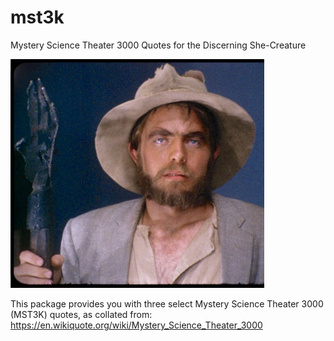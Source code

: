 # mst3k
Mystery Science Theater 3000 Quotes for the Discerning She-Creature

![alternativetext](images/torgo.jpg "Sometimes you need some Torgo in your life")

This package provides you with three select Mystery Science Theater 3000 (MST3K) quotes, as collated from: https://en.wikiquote.org/wiki/Mystery_Science_Theater_3000
